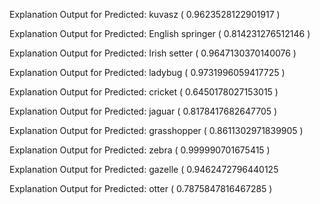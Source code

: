 

Explanation Output for Predicted: kuvasz ( 0.9623528122901917 )



Explanation Output for Predicted: English springer ( 0.814231276512146 )

Explanation Output for  Predicted: Irish setter ( 0.9647130370140076 )

Explanation Output for Predicted: ladybug ( 0.9731996059417725 )

Explanation Output for Predicted: cricket ( 0.6450178027153015 )

Explanation Output for Predicted: jaguar ( 0.8178417682647705 )

Explanation Output for Predicted: grasshopper ( 0.8611302971839905 )

Explanation Output for Predicted: zebra ( 0.999990701675415 )

Explanation Output for Predicted: gazelle ( 0.9462472796440125 

Explanation Output for Predicted: otter ( 0.7875847816467285 )


